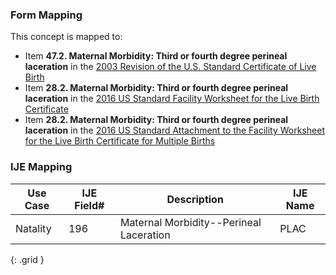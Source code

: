 ### Form Mapping
This concept is mapped to:
 * Item **47.2. Maternal Morbidity: Third or fourth degree perineal laceration** in the [2003 Revision of the U.S. Standard Certificate of Live Birth](https://www.cdc.gov/nchs/data/dvs/birth11-03final-ACC.pdf)
 * Item **28.2. Maternal Morbidity: Third or fourth degree perineal laceration** in the [2016 US Standard Facility Worksheet for the Live Birth Certificate](https://www.cdc.gov/nchs/data/dvs/facility-worksheet-2016-508.pdf)
 * Item **28.2. Maternal Morbidity: Third or fourth degree perineal laceration** in the [2016 US Standard Attachment to the Facility Worksheet for the Live Birth Certificate for Multiple Births](https://www.cdc.gov/nchs/data/dvs/multiple-births-worksheet-2016.pdf)

### IJE Mapping
| **Use Case** | **IJE Field#** | **Description** | **IJE Name** |
| ------------ | -------------- | --------------- | ------------ |
| Natality | 196 | Maternal Morbidity--Perineal Laceration | PLAC |
{: .grid }
